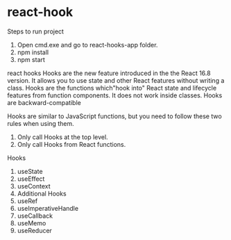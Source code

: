 # react-hook

Steps to run project
1) Open cmd.exe and go to react-hooks-app folder.
2) npm install
3) npm start

react hooks
  Hooks are the new feature introduced in the the React 16.8  version. It allows you to use state and other React features without writing a class. Hooks are the functions which"hook into" React state and lifecycle features from function components. It does not work inside classes.
Hooks are backward-compatible

Hooks are similar to JavaScript functions, but you need to follow these two rules when using them. 
1. Only call Hooks at the top level.
2. Only call Hooks from React functions.

Hooks
1) useState
2) useEffect
3) useContext
4) Additional Hooks
5) useRef
6) useImperativeHandle
7) useCallback
8) useMemo
9) useReducer





